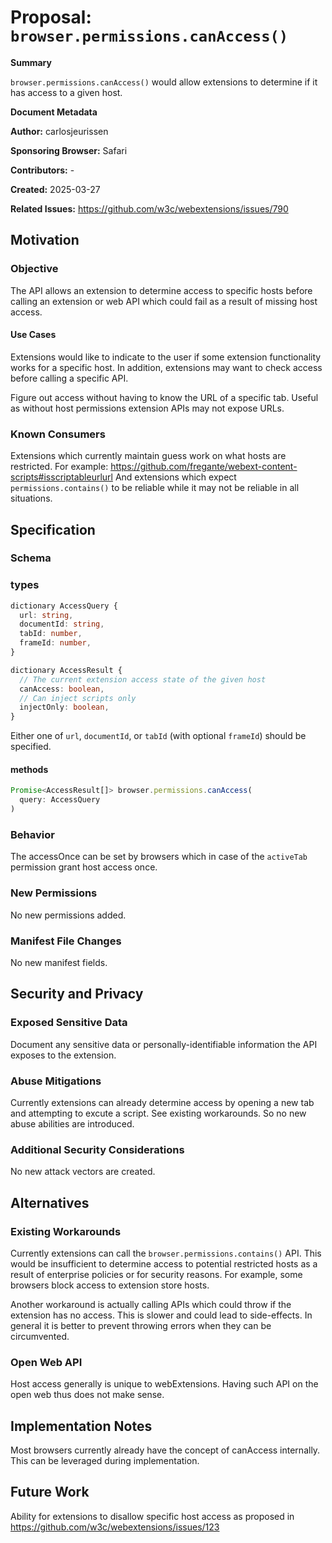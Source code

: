 # Proposal: `browser.permissions.canAccess()`

**Summary**

`browser.permissions.canAccess()` would allow extensions to determine if it
has access to a given host.

**Document Metadata**

**Author:** carlosjeurissen

**Sponsoring Browser:** Safari

**Contributors:** -

**Created:** 2025-03-27

**Related Issues:** https://github.com/w3c/webextensions/issues/790

## Motivation

### Objective

The API allows an extension to determine access to specific hosts before
calling an extension or web API which could fail as a result of missing
host access.

#### Use Cases

Extensions would like to indicate to the user if some extension functionality
works for a specific host. In addition, extensions may want to check access
before calling a specific API.

Figure out access without having to know the URL of a specific tab. Useful
as without host permissions extension APIs may not expose URLs.

### Known Consumers

Extensions which currently maintain guess work on what hosts are restricted.
For example: https://github.com/fregante/webext-content-scripts#isscriptableurlurl
And extensions which expect `permissions.contains()` to be reliable while it
may not be reliable in all situations.

## Specification

### Schema

### types

```ts
dictionary AccessQuery {
  url: string,
  documentId: string,
  tabId: number,
  frameId: number,
}

dictionary AccessResult {
  // The current extension access state of the given host
  canAccess: boolean,
  // Can inject scripts only
  injectOnly: boolean,
}

```

Either one of `url`, `documentId`, or `tabId` (with optional `frameId`)
should be specified.

#### methods

```ts
Promise<AccessResult[]> browser.permissions.canAccess(
  query: AccessQuery
)
```

### Behavior

The accessOnce can be set by browsers which in case of the `activeTab`
permission grant host access once.

### New Permissions

No new permissions added.

### Manifest File Changes

No new manifest fields.

## Security and Privacy

### Exposed Sensitive Data

Document any sensitive data or personally-identifiable information the API
exposes to the extension.

### Abuse Mitigations

Currently extensions can already determine access by opening a new tab and
attempting to excute a script. See existing workarounds. So no new abuse
abilities are introduced.

### Additional Security Considerations

No new attack vectors are created.

## Alternatives

### Existing Workarounds

Currently extensions can call the `browser.permissions.contains()` API. This
would be insufficient to determine access to potential restricted hosts
as a result of enterprise policies or for security reasons. For example,
some browsers block access to extension store hosts.

Another workaround is actually calling APIs which could throw if the extension
has no access. This is slower and could lead to side-effects. In general it is
better to prevent throwing errors when they can be circumvented.

### Open Web API

Host access generally is unique to webExtensions. Having such API on the open
web thus does not make sense.

## Implementation Notes

Most browsers currently already have the concept of canAccess internally.
This can be leveraged during implementation.

## Future Work

Ability for extensions to disallow specific host access as proposed in
https://github.com/w3c/webextensions/issues/123
